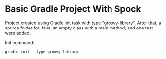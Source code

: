 # Basic Gradle Project With Spock

Project created using Gradle init task with type "groovy-library".
After that, a source folder for Java, an empty class with a main method, and one test were added.

Init command:
```
gradle init --type groovy-library
``` 